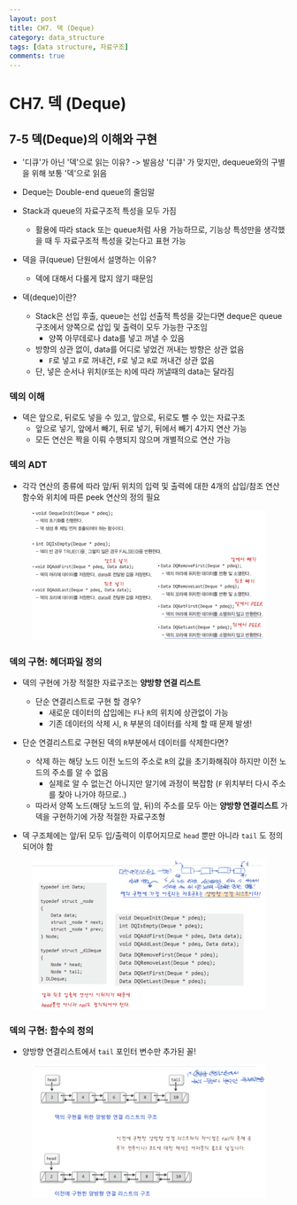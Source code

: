 ```yaml
---
layout: post
title: CH7. 덱 (Deque)
category: data_structure
tags: [data structure, 자료구조]
comments: true
---
```


# CH7. 덱 (Deque)

## 7-5 덱(Deque)의 이해와 구현
- '디큐'가 아닌 '덱'으로 읽는 이유? -> 발음상 '디큐' 가 맞지만, dequeue와의 구별을 위해 보통 '덱'으로 읽음
- Deque는 Double-end queue의 줄임말
- Stack과 queue의 자료구조적 특성을 모두 가짐
  - 활용에 따라 stack 또는 queue처럼 사용 가능하므로, 기능상 특성만을 생각했을 때 두 자료구조적 특성을 갖는다고 표현 가능

- 덱을 큐(queue) 단원에서 설명하는 이유?
  - 덱에 대해서 다룰게 많지 않기 때문임

- 덱(deque)이란?
  - Stack은 선입 후출, queue는 선입 선출적 특성을 갖는다면 deque은 queue 구조에서 양쪽으로 삽입 및 출력이 모두 가능한 구조임
    - 양쪽 아무데로나 data를 넣고 꺼낼 수 있음
  - 방향의 상관 없이, data를 어디로 넣었건 꺼내는 방향은 상관 없음
    - `F`로 넣고 `F`로 꺼내건, `F`로 넣고 `R`로 꺼내건 상관 없음
  - 단, 넣은 순서나 위치(`F`또는 `R`)에 따라 꺼낼때의 data는 달라짐

### 덱의 이해
- 덱은 앞으로, 뒤로도 넣을 수 있고, 앞으로, 뒤로도 뺄 수 있는 자료구조
  - 앞으로 넣기, 앞에서 빼기, 뒤로 넣기, 뒤에서 빼기 4가지 연산 가능
  - 모든 연산은 짝을 이뤄 수행되지 않으며 개별적으로 연산 가능
 
### 덱의 ADT
- 각각 연산의 종류에 따라 앞/뒤 위치의 입력 및 출력에 대한 4개의 삽입/참조 연산 함수와 위치에 따른 peek 연산의 정의 필요

<center>
<figure>
<img src="/assets/post_img/data_structure/2019-06-04-data_structure/fig1.PNG" alt="views">
<figcaption> </figcaption>
</figure>
</center>

### 덱의 구현: 헤더파일 정의
- 덱의 구현에 가장 적절한 자료구조는 __양방향 연결 리스트__
  - 단순 연결리스트로 구현 할 경우?
    - 새로운 데이터의 삽입에는 `F`나 `R`의 위치에 상관없이 가능
    - 기존 데이터의 삭제 시, `R` 부분의 데이터를 삭제 할 때 문제 발생!
- 단순 연결리스트로 구현된 덱의 `R`부분에서 데이터를 삭제한다면?
  - 삭제 하는 해당 노드 이전 노드의 주소로 `R`의 값을 초기화해줘야 하지만 이전 노드의 주소를 알 수 없음
    - 실제로 알 수 없는건 아니지만 알기에 과정이 복잡함 (`F` 위치부터 다시 주소를 찾아 나가야 하므로..)
  - 따라서 양쪽 노드(해당 노드의 앞, 뒤)의 주소를 모두 아는 __양방향 연결리스트__ 가 덱을 구현하기에 가장 적절한 자료구조형

- 덱 구조체에는 앞/뒤 모두 입/출력이 이루어지므로 `head` 뿐만 아니라 `tail` 도 정의되어야 함

<center>
<figure>
<img src="/assets/post_img/data_structure/2019-06-04-data_structure/fig2.PNG" alt="views">
<figcaption> </figcaption>
</figure>
</center>

### 덱의 구현: 함수의 정의
- 양방향 연결리스트에서 `tail` 포인터 변수만 추가된 꼴!

<center>
<figure>
<img src="/assets/post_img/data_structure/2019-06-04-data_structure/fig3.PNG" alt="views">
<figcaption> </figcaption>
</figure>
</center>
